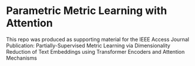 # Parametric Metric Learning with Attention

This repo was produced as supporting material for the IEEE Access Journal Publication: Partially-Supervised Metric Learning via Dimensionality Reduction of Text Embeddings using Transformer Encoders and Attention Mechanisms

